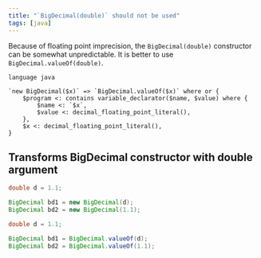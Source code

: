 ```yaml
---
title: "`BigDecimal(double)` should not be used"
tags: [java]
---
```


Because of floating point imprecision, the `BigDecimal(double)` constructor can be somewhat unpredictable. It is better to use `BigDecimal.valueOf(double)`.


```grit
language java

`new BigDecimal($x)` => `BigDecimal.valueOf($x)` where or {
    $program <: contains variable_declarator($name, $value) where {
        $name <: `$x`,
        $value <: decimal_floating_point_literal(),
    },
    $x <: decimal_floating_point_literal(),
}
```

## Transforms BigDecimal constructor with double argument

```java
double d = 1.1;

BigDecimal bd1 = new BigDecimal(d);
BigDecimal bd2 = new BigDecimal(1.1);
```

```java
double d = 1.1;

BigDecimal bd1 = BigDecimal.valueOf(d);
BigDecimal bd2 = BigDecimal.valueOf(1.1);
```
